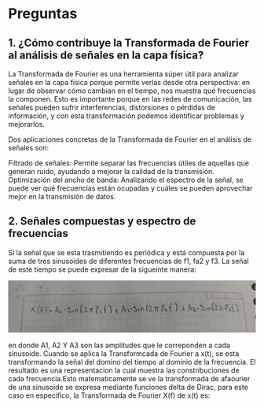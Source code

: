 # Preguntas
## 1. ¿Cómo contribuye la Transformada de Fourier al análisis de señales en la capa física?

La Transformada de Fourier es una herramienta súper útil para analizar señales en la capa física porque permite verlas desde otra perspectiva: en lugar de observar cómo cambian en el tiempo, nos muestra qué frecuencias la componen. Esto es importante porque en las redes de comunicación, las señales pueden sufrir interferencias, distorsiones o pérdidas de información, y con esta transformación podemos identificar problemas y mejorarlos.

Dos aplicaciones concretas de la Transformada de Fourier en el análisis de señales son:

Filtrado de señales: Permite separar las frecuencias útiles de aquellas que generan ruido, ayudando a mejorar la calidad de la transmisión.
Optimización del ancho de banda: Analizando el espectro de la señal, se puede ver qué frecuencias están ocupadas y cuáles se pueden aprovechar mejor en la transmisión de datos.

## 2. Señales compuestas y espectro de frecuencias

Si la señal que se esta trasmitiendo es periódica y está compuesta por la suma de tres sinusoides de diferentes frecuencias de f1, fa2 y f3. La señal de este tiempo se puede expresar de la sigueinte manera:

![Imagen 1](https://github.com/ALMA3112/Parcial-redes-de-computacion-/blob/main/Imagen1.jpg)

en  donde  A1, A2 Y A3 son las amplitudes que le correponden a cada sinusoide.
Cuando se aplica la Transformcada de Fourier a x(t), se esta transformando la señal del domino del tiempo al dominio de la frecuencia. El resultado es una representacion la cual muestra las constribuciones de cada frecuencia.Esto matematicamente se ve la transformada de afaourier de una sinusoide se expresa mediante funciones delta de Dirac, para este caso en especifico, la Transformada de Fourier X(f) de x(t) es:



